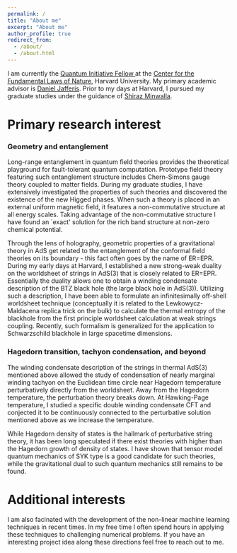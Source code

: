 ```yaml
---
permalink: /
title: "About me"
excerpt: "About me"
author_profile: true
redirect_from: 
  - /about/
  - /about.html
---
```


I am currently the [Quantum Initiative Fellow ](https://quantum.harvard.edu/post-doctoral-fellows) at the [Center for the Fundamental Laws of Nature](https://hetg.physics.harvard.edu), Harvard University. My primary academic advisor is [Daniel Jafferis](https://www.physics.harvard.edu/people/facpages/jafferis). Prior to my days at Harvard, I pursued my graduate studies under the guidance of [Shiraz Minwalla](https://en.wikipedia.org/wiki/Shiraz_Minwalla). 

Primary research interest
======
### Geometry and entanglement

Long-range entanglement in quantum field theories provides the theoretical playground for fault-tolerant quantum computation. Prototype field theory featuring such entanglement structure includes Chern-Simons gauge theory coupled to matter fields. During my graduate studies, I have extensively investigated the properties of such theories and discovered the existence of the new Higged phases. When such a theory is placed in an external uniform magnetic field, it features a non-commutative structure at all energy scales. Taking advantage of the non-commutative structure I have found an `exact' solution for the rich band structure at non-zero chemical potential.

Through the lens of holography, geometric properties of a gravitational theory in AdS get related to the entanglement of the conformal field theories on its boundary - this fact often goes by the name of ER=EPR. During my early days at Harvard, I established a new strong-weak duality on the worldsheet of strings in AdS(3) that is closely related to ER=EPR. Essentially the duality allows one to obtain a winding condensate description of the BTZ black hole (the large black hole in AdS(3)). Utilizing such a description, I have been able to formulate an infinitesimally off-shell worldsheet technique (conceptually it is related to the Lewkowycz-Maldacena replica trick on the bulk) to calculate the thermal entropy of the blackhole from the first principle worldsheet calculation at weak strings coupling. Recently, such formalism is generalized for the application to Schwarzschild blackhole in large spacetime dimensions. 
   
### Hagedorn transition, tachyon condensation, and beyond

The winding condensate description of the strings in thermal AdS(3) mentioned above allowed the study of condensation of nearly marginal winding tachyon on the Euclidean time circle near Hagedorn temperature perturbatively directly from the worldsheet. Away from the Hagedorn temperature, the perturbation theory breaks down. At Hawking-Page temperature, I studied a specific double winding condensate CFT and conjected it to be continuously connected to the perturbative solution mentioned above as we increase the temperature. 

While Hagedorn density of states is the hallmark of perturbative string theory, it has been long speculated if there exist theories with higher than the Hagedorn growth of density of states. I have shown that tensor model quantum mechanics of SYK type is a good candidate for such theories, while the gravitational dual to such quantum mechanics still remains to be found.

Additional interests
======
I am also facinated with the development of the non-linear machine learning techniques in recent times. In my free time I often spend hours in applying these techniques to challenging numerical problems. If you have an interesting project idea along these directions feel free to reach out to me.
